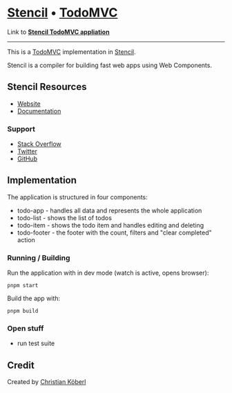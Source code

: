 # [Stencil](https://stenciljs.com) • [TodoMVC](http://todomvc.com)

Link to **[Stencil TodoMVC appliation](https://derkoe.github.io/stencil-todomvc/)**

---

This is a [TodoMVC](http://todomvc.com) implementation in [Stencil](https://stenciljs.com).

Stencil is a compiler for building fast web apps using Web Components.

## Stencil Resources

- [Website](https://stenciljs.com)
- [Documentation](https://stenciljs.com/docs/intro)

### Support

- [Stack Overflow](http://stackoverflow.com/questions/tagged/stenciljs)
- [Twitter](http://twitter.com/stenciljs)
- [GitHub](https://github.com/ionic-team/stencil)

## Implementation

The application is structured in four components:

- todo-app - handles all data and represents the whole application
- todo-list - shows the list of todos
- todo-item - shows the todo item and handles editing and deleting
- todo-footer - the footer with the count, filters and "clear completed" action

### Running / Building

Run the application with in dev mode (watch is active, opens browser):

    pnpm start

Build the app with:

    pnpm build

### Open stuff

- run test suite

## Credit

Created by [Christian Köberl](https://derkoe.dev)
